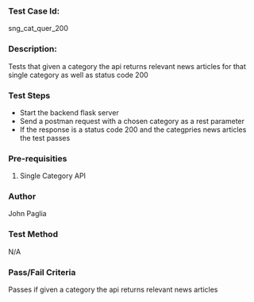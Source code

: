 ### Test Case Id: 
sng_cat_quer_200

### Description:
Tests that given a category the api returns relevant news articles for that single category as well as status code 200

### Test Steps
- Start the backend flask server
- Send a postman request with a chosen category as a rest parameter
- If the response is a status code 200 and the categpries news articles the
test passes

### Pre-requisities
1. Single Category API

### Author
John Paglia

### Test Method
N/A

### Pass/Fail Criteria
Passes if given a category the api returns relevant news articles
